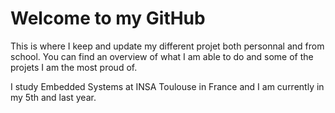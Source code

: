 # Welcome to my GitHub

This is where I keep and update my different projet both personnal and from school.
You can find an overview of what I am able to do and some of the projets I am the most proud of.

I study Embedded Systems at INSA Toulouse in France and I am currently in my 5th and last year.
